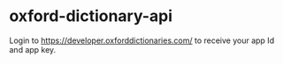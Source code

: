 # oxford-dictionary-api

Login to https://developer.oxforddictionaries.com/ to receive your app Id and app key.